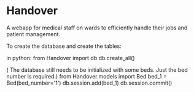 # Handover
A webapp for medical staff on wards to efficiently handle their jobs and patient management.

To create the database and create the tables:

in python:
from Handover import db
db.create_all()

( The database still needs to be initialized with some beds. Just the bed number is required.)
from Handover.models import Bed
bed_1 = Bed(bed_number='1')
db.session.add(bed_1)
db.session.commit()

